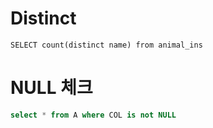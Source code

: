# Distinct

```
SELECT count(distinct name) from animal_ins
```

# NULL 체크

```sql
select * from A where COL is not NULL
```
